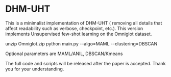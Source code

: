 # DHM-UHT
This is a minimalist implementation of DHM-UHT ( removing all details that affect readability such as verbose, checkpoint, etc.). This version implements Unsupervised few-shot learning on the Omniglot dataset.

unzip Omniglot.zip
python main.py --algo=MAML --clustering=DBSCAN

Optional parameters are MAML/ANIL, DBSCAN/Kmeans

The full code and scripts will be released after the paper is accepted. Thank you for your understanding.
